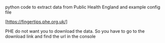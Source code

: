 python code to extract data from Public Health England and example config file

[https://fingertips.phe.org.uk/]

PHE do not want you to download the data. So you have to go to the download link and find the url in the console

